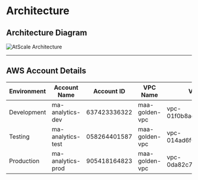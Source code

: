 # Architecture

## Architecture Diagram
![AtScale Architecture](docs/images/Architecture.png)

---

## AWS Account Details

| Environment   | Account Name        | Account ID   | VPC Name       | VPC ID                          |
|---------------|---------------------|--------------|----------------|----------------------------------|
| Development   | ma-analytics-dev    | 637423336322 | maa-golden-vpc | vpc-01f0b8aec6d3df68             |
| Testing       | ma-analytics-test   | 058264401587 | maa-golden-vpc | vpc-014ad6f07159b18ef            |
| Production    | ma-analytics-prod   | 905418164823 | maa-golden-vpc | vpc-0da82c725b060a904            |
